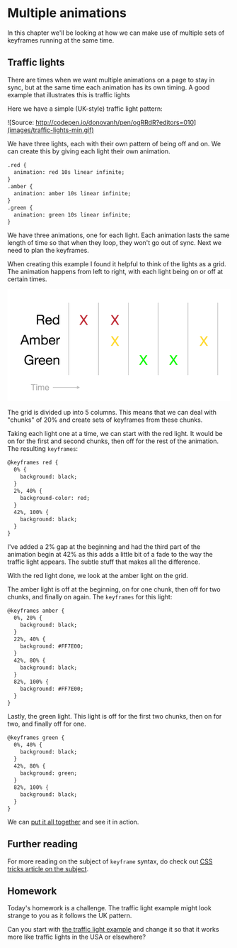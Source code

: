 # Multiple animations

In this chapter we'll be looking at how we can make use of multiple sets of keyframes running at the same time.

## Traffic lights

There are times when we want multiple animations on a page to stay in sync, but at the same time each animation has its own timing. A good example that illustrates this is traffic lights

Here we have a simple (UK-style) traffic light pattern:

![Source: http://codepen.io/donovanh/pen/ogRRdR?editors=010](images/traffic-lights-min.gif)

We have three lights, each with their own pattern of being off and on. We can create this by giving each light their own animation.

    .red {
      animation: red 10s linear infinite;
    }
    .amber {
      animation: amber 10s linear infinite;
    }
    .green {
      animation: green 10s linear infinite;
    }

We have three animations, one for each light. Each animation lasts the same length of time so that when they loop, they won't go out of sync. Next we need to plan the keyframes.

When creating this example I found it helpful to think of the lights as a grid. The animation happens from left to right, with each light being on or off at certain times.

![](images/traffic-light-grid.png)

The grid is divided up into 5 columns. This means that we can deal with "chunks" of 20% and create sets of keyframes from these chunks.

Taking each light one at a time, we can start with the red light. It would be on for the first and second chunks, then off for the rest of the animation. The resulting `keyframes`:

    @keyframes red {
      0% {
        background: black;
      }
      2%, 40% {
        background-color: red;
      }
      42%, 100% {
        background: black;
      }
    }

I've added a 2% gap at the beginning and had the third part of the animation begin at 42% as this adds a little bit of a fade to the way the traffic light appears. The subtle stuff that makes all the difference.

With the red light done, we look at the amber light on the grid.

The amber light is off at the beginning, on for one chunk, then off for two chunks, and finally on again. The `keyframes` for this light:

    @keyframes amber {
      0%, 20% {
        background: black;
      }
      22%, 40% {
        background: #FF7E00;
      }
      42%, 80% {
        background: black;
      }
      82%, 100% {
        background: #FF7E00;
      }
    }

Lastly, the green light. This light is off for the first two chunks, then on for two, and finally off for one.

    @keyframes green {
      0%, 40% {
        background: black;
      }
      42%, 80% {
        background: green;
      }
      82%, 100% {
        background: black;
      }
    }

We can [put it all together](http://codepen.io/donovanh/pen/ogRRdR?editors=010) and see it in action.

## Further reading

For more reading on the subject of `keyframe` syntax, do check out [CSS tricks article on the subject](https://css-tricks.com/snippets/css/keyframe-animation-syntax/).

## Homework

Today's homework is a challenge. The traffic light example might look strange to you as it follows the UK pattern.

Can you start with [the traffic light example](http://codepen.io/donovanh/pen/ogRRdR?editors=010) and change it so that it works more like traffic lights in the USA or elsewhere?
